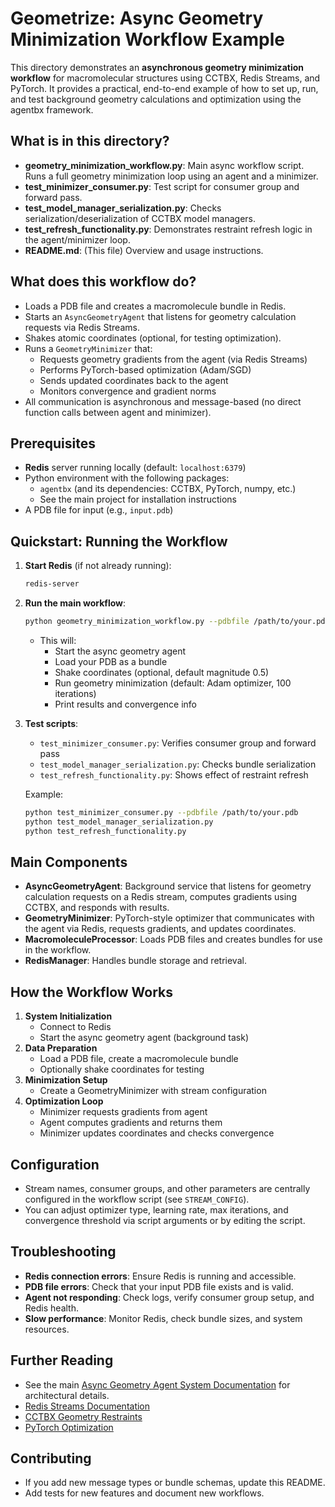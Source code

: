 # Geometrize: Async Geometry Minimization Workflow Example

This directory demonstrates an **asynchronous geometry minimization workflow** for macromolecular structures using CCTBX, Redis Streams, and PyTorch. It provides a practical, end-to-end example of how to set up, run, and test background geometry calculations and optimization using the agentbx framework.

## What is in this directory?

- **geometry_minimization_workflow.py**: Main async workflow script. Runs a full geometry minimization loop using an agent and a minimizer.
- **test_minimizer_consumer.py**: Test script for consumer group and forward pass.
- **test_model_manager_serialization.py**: Checks serialization/deserialization of CCTBX model managers.
- **test_refresh_functionality.py**: Demonstrates restraint refresh logic in the agent/minimizer loop.
- **README.md**: (This file) Overview and usage instructions.

## What does this workflow do?

- Loads a PDB file and creates a macromolecule bundle in Redis.
- Starts an `AsyncGeometryAgent` that listens for geometry calculation requests via Redis Streams.
- Shakes atomic coordinates (optional, for testing optimization).
- Runs a `GeometryMinimizer` that:
  - Requests geometry gradients from the agent (via Redis Streams)
  - Performs PyTorch-based optimization (Adam/SGD)
  - Sends updated coordinates back to the agent
  - Monitors convergence and gradient norms
- All communication is asynchronous and message-based (no direct function calls between agent and minimizer).

## Prerequisites

- **Redis** server running locally (default: `localhost:6379`)
- Python environment with the following packages:
  - `agentbx` (and its dependencies: CCTBX, PyTorch, numpy, etc.)
  - See the main project for installation instructions
- A PDB file for input (e.g., `input.pdb`)

## Quickstart: Running the Workflow

1. **Start Redis** (if not already running):

   ```bash
   redis-server
   ```

2. **Run the main workflow**:

   ```bash
   python geometry_minimization_workflow.py --pdbfile /path/to/your.pdb --shake-magnitude 0.5
   ```
   - This will:
     - Start the async geometry agent
     - Load your PDB as a bundle
     - Shake coordinates (optional, default magnitude 0.5)
     - Run geometry minimization (default: Adam optimizer, 100 iterations)
     - Print results and convergence info

3. **Test scripts**:
   - `test_minimizer_consumer.py`: Verifies consumer group and forward pass
   - `test_model_manager_serialization.py`: Checks bundle serialization
   - `test_refresh_functionality.py`: Shows effect of restraint refresh

   Example:

   ```bash
   python test_minimizer_consumer.py --pdbfile /path/to/your.pdb
   python test_model_manager_serialization.py
   python test_refresh_functionality.py
   ```

## Main Components

- **AsyncGeometryAgent**: Background service that listens for geometry calculation requests on a Redis stream, computes gradients using CCTBX, and responds with results.
- **GeometryMinimizer**: PyTorch-style optimizer that communicates with the agent via Redis, requests gradients, and updates coordinates.
- **MacromoleculeProcessor**: Loads PDB files and creates bundles for use in the workflow.
- **RedisManager**: Handles bundle storage and retrieval.

## How the Workflow Works

1. **System Initialization**
   - Connect to Redis
   - Start the async geometry agent (background task)
2. **Data Preparation**
   - Load a PDB file, create a macromolecule bundle
   - Optionally shake coordinates for testing
3. **Minimization Setup**
   - Create a GeometryMinimizer with stream configuration
4. **Optimization Loop**
   - Minimizer requests gradients from agent
   - Agent computes gradients and returns them
   - Minimizer updates coordinates and checks convergence

## Configuration

- Stream names, consumer groups, and other parameters are centrally configured in the workflow script (see `STREAM_CONFIG`).
- You can adjust optimizer type, learning rate, max iterations, and convergence threshold via script arguments or by editing the script.

## Troubleshooting

- **Redis connection errors**: Ensure Redis is running and accessible.
- **PDB file errors**: Check that your input PDB file exists and is valid.
- **Agent not responding**: Check logs, verify consumer group setup, and Redis health.
- **Slow performance**: Monitor Redis, check bundle sizes, and system resources.

## Further Reading

- See the main [Async Geometry Agent System Documentation](../../docs/async_geometry_agent_system.md) for architectural details.
- [Redis Streams Documentation](https://redis.io/docs/data-types/streams/)
- [CCTBX Geometry Restraints](https://cctbx.github.io/)
- [PyTorch Optimization](https://pytorch.org/docs/stable/optim.html)

## Contributing

- If you add new message types or bundle schemas, update this README.
- Add tests for new features and document new workflows.
